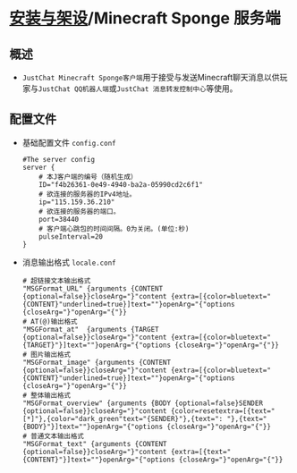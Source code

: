 # [安装与架设](../)/Minecraft Sponge 服务端

## 概述
- ```JustChat Minecraft Sponge客户端```用于接受与发送Minecraft聊天消息以供玩家与```JustChat QQ机器人端```或```JustChat 消息转发控制中心```等使用。

## 配置文件
- 基础配置文件 ```config.conf```
	```
	#The server config
	server {
		# 本J客户端的编号（随机生成）
		ID="f4b26361-0e49-4940-ba2a-05990cd2c6f1"
		# 欲连接的服务器的IPv4地址。
		ip="115.159.36.210"
		# 欲连接的服务器的端口。
		port=38440
		# 客户端心跳包的时间间隔。0为关闭。(单位:秒)
		pulseInterval=20
	}
	```
- 消息输出格式 ```locale.conf```
	```
	# 超链接文本输出格式
	"MSGFormat_URL" {arguments {CONTENT {optional=false}}closeArg="}"content {extra=[{color=bluetext="{CONTENT}"underlined=true}]text=""}openArg="{"options {closeArg="}"openArg="{"}}
	# AT(@)输出格式
	"MSGFormat_at"  {arguments {TARGET {optional=false}}closeArg="}"content {extra=[{color=bluetext="{TARGET}"}]text=""}openArg="{"options {closeArg="}"openArg="{"}}
	# 图片输出格式
	"MSGFormat_image" {arguments {CONTENT {optional=false}}closeArg="}"content {extra=[{color=bluetext="{CONTENT}"underlined=true}]text=""}openArg="{"options {closeArg="}"openArg="{"}}
	# 整体输出格式
	"MSGFormat_overview" {arguments {BODY {optional=false}SENDER {optional=false}}closeArg="}"content {color=resetextra=[{text="[*]"},{color="dark_green"text="{SENDER}"},{text=": "},{text="{BODY}"}]text=""}openArg="{"options {closeArg="}"openArg="{"}}
	# 普通文本输出格式
	"MSGFormat_text" {arguments {CONTENT {optional=false}}closeArg="}"content {extra=[{text="{CONTENT}"}]text=""}openArg="{"options {closeArg="}"openArg="{"}}
	```